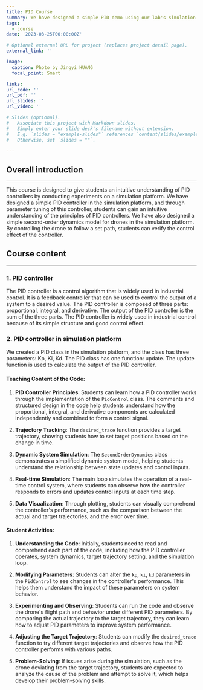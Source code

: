 ```yaml
---
title: PID Course
summary: We have designed a simple PID demo using our lab's simulation platform to assist students in grasping the principles of PID control.
tags:
  - course
date: '2023-03-25T00:00:00Z'

# Optional external URL for project (replaces project detail page).
external_link: ''

image:
  caption: Photo by Jingyi HUANG
  focal_point: Smart

links:
url_code: ''
url_pdf: ''
url_slides: ''
url_video: ''

# Slides (optional).
#   Associate this project with Markdown slides.
#   Simply enter your slide deck's filename without extension.
#   E.g. `slides = "example-slides"` references `content/slides/example-slides.md`.
#   Otherwise, set `slides = ""`.

---
```


## Overall introduction
---
This course is designed to give students an intuitive understanding of PID controllers by conducting experiments on a simulation platform. We have designed a simple PID controller in the simulation platform, and through parameter tuning of this controller, students can gain an intuitive understanding of the principles of PID controllers. We have also designed a simple second-order dynamics model for drones in the simulation platform. By controlling the drone to follow a set path, students can verify the control effect of the controller.

## Course content
---
### 1. PID controller

The PID controller is a control algorithm that is widely used in industrial control. It is a feedback controller that can be used to control the output of a system to a desired value. The PID controller is composed of three parts: proportional, integral, and derivative. The output of the PID controller is the sum of the three parts. The PID controller is widely used in industrial control because of its simple structure and good control effect. 

### 2. PID controller in simulation platform

We created a PID class in the simulation platform, and the class has three parameters: Kp, Ki, Kd. The PID class has one function: update. The update function is used to calculate the output of the PID controller.

#### Teaching Content of the Code:

1. **PID Controller Principles**: Students can learn how a PID controller works through the implementation of the `PidControl` class. The comments and structured design in the code help students understand how the proportional, integral, and derivative components are calculated independently and combined to form a control signal.

2. **Trajectory Tracking**: The `desired_trace` function provides a target trajectory, showing students how to set target positions based on the change in time.

3. **Dynamic System Simulation**: The `SecondOrderDynamics` class demonstrates a simplified dynamic system model, helping students understand the relationship between state updates and control inputs.

4. **Real-time Simulation**: The main loop simulates the operation of a real-time control system, where students can observe how the controller responds to errors and updates control inputs at each time step.

5. **Data Visualization**: Through plotting, students can visually comprehend the controller's performance, such as the comparison between the actual and target trajectories, and the error over time.

#### Student Activities:

1. **Understanding the Code**: Initially, students need to read and comprehend each part of the code, including how the PID controller operates, system dynamics, target trajectory setting, and the simulation loop.

2. **Modifying Parameters**: Students can alter the `kp`, `ki`, `kd` parameters in the `PidControl` to see changes in the controller's performance. This helps them understand the impact of these parameters on system behavior.

3. **Experimenting and Observing**: Students can run the code and observe the drone's flight path and behavior under different PID parameters. By comparing the actual trajectory to the target trajectory, they can learn how to adjust PID parameters to improve system performance.

4. **Adjusting the Target Trajectory**: Students can modify the `desired_trace` function to try different target trajectories and observe how the PID controller performs with various paths.

5. **Problem-Solving**: If issues arise during the simulation, such as the drone deviating from the target trajectory, students are expected to analyze the cause of the problem and attempt to solve it, which helps develop their problem-solving skills.

